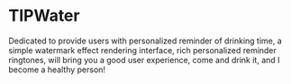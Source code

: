 # TIPWater
Dedicated to provide users with personalized reminder of drinking time, a simple watermark effect rendering interface, rich personalized reminder ringtones, will bring you a good user experience, come and drink it, and I become a healthy person!
